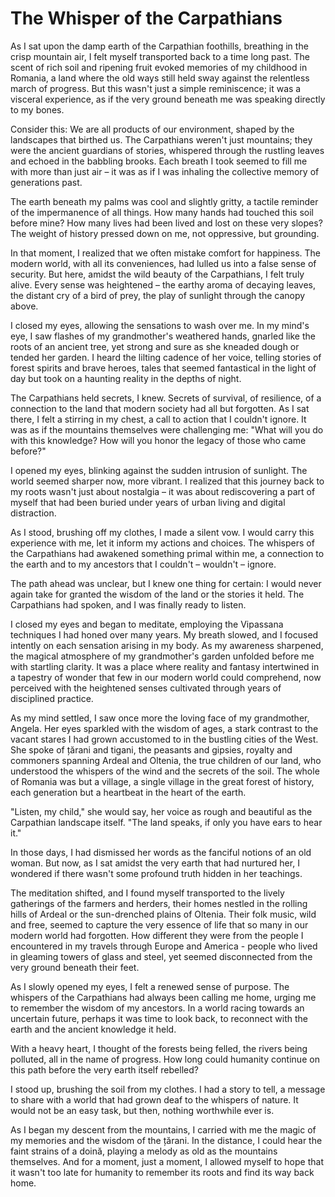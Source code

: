 # The Whisper of the Carpathians

As I sat upon the damp earth of the Carpathian foothills, breathing in the crisp mountain air, I felt myself transported back to a time long past. The scent of rich soil and ripening fruit evoked memories of my childhood in Romania, a land where the old ways still held sway against the relentless march of progress. But this wasn't just a simple reminiscence; it was a visceral experience, as if the very ground beneath me was speaking directly to my bones.

Consider this: We are all products of our environment, shaped by the landscapes that birthed us. The Carpathians weren't just mountains; they were the ancient guardians of stories, whispered through the rustling leaves and echoed in the babbling brooks. Each breath I took seemed to fill me with more than just air – it was as if I was inhaling the collective memory of generations past.

The earth beneath my palms was cool and slightly gritty, a tactile reminder of the impermanence of all things. How many hands had touched this soil before mine? How many lives had been lived and lost on these very slopes? The weight of history pressed down on me, not oppressive, but grounding.

In that moment, I realized that we often mistake comfort for happiness. The modern world, with all its conveniences, had lulled us into a false sense of security. But here, amidst the wild beauty of the Carpathians, I felt truly alive. Every sense was heightened – the earthy aroma of decaying leaves, the distant cry of a bird of prey, the play of sunlight through the canopy above.

I closed my eyes, allowing the sensations to wash over me. In my mind's eye, I saw flashes of my grandmother's weathered hands, gnarled like the roots of an ancient tree, yet strong and sure as she kneaded dough or tended her garden. I heard the lilting cadence of her voice, telling stories of forest spirits and brave heroes, tales that seemed fantastical in the light of day but took on a haunting reality in the depths of night.

The Carpathians held secrets, I knew. Secrets of survival, of resilience, of a connection to the land that modern society had all but forgotten. As I sat there, I felt a stirring in my chest, a call to action that I couldn't ignore. It was as if the mountains themselves were challenging me: "What will you do with this knowledge? How will you honor the legacy of those who came before?"

I opened my eyes, blinking against the sudden intrusion of sunlight. The world seemed sharper now, more vibrant. I realized that this journey back to my roots wasn't just about nostalgia – it was about rediscovering a part of myself that had been buried under years of urban living and digital distraction.

As I stood, brushing off my clothes, I made a silent vow. I would carry this experience with me, let it inform my actions and choices. The whispers of the Carpathians had awakened something primal within me, a connection to the earth and to my ancestors that I couldn't – wouldn't – ignore.

The path ahead was unclear, but I knew one thing for certain: I would never again take for granted the wisdom of the land or the stories it held. The Carpathians had spoken, and I was finally ready to listen.

I closed my eyes and began to meditate, employing the Vipassana techniques I had honed over many years. My breath slowed, and I focused intently on each sensation arising in my body. As my awareness sharpened, the magical atmosphere of my grandmother's garden unfolded before me with startling clarity. It was a place where reality and fantasy intertwined in a tapestry of wonder that few in our modern world could comprehend, now perceived with the heightened senses cultivated through years of disciplined practice.

As my mind settled, I saw once more the loving face of my grandmother, Angela. Her eyes sparkled with the wisdom of ages, a stark contrast to the vacant stares I had grown accustomed to in the bustling cities of the West. She spoke of țărani and tigani, the peasants and gipsies, royalty and commoners spanning Ardeal and Oltenia, the true children of our land, who understood the whispers of the wind and the secrets of the soil. The whole of Romania was but a village, a single village in the great forest of history, each generation but a heartbeat in the heart of the earth.

"Listen, my child," she would say, her voice as rough and beautiful as the Carpathian landscape itself. "The land speaks, if only you have ears to hear it."

In those days, I had dismissed her words as the fanciful notions of an old woman. But now, as I sat amidst the very earth that had nurtured her, I wondered if there wasn't some profound truth hidden in her teachings.

The meditation shifted, and I found myself transported to the lively gatherings of the farmers and herders, their homes nestled in the rolling hills of Ardeal or the sun-drenched plains of Oltenia. Their folk music, wild and free, seemed to capture the very essence of life that so many in our modern world had forgotten. How different they were from the people I encountered in my travels through Europe and America - people who lived in gleaming towers of glass and steel, yet seemed disconnected from the very ground beneath their feet.

As I slowly opened my eyes, I felt a renewed sense of purpose. The whispers of the Carpathians had always been calling me home, urging me to remember the wisdom of my ancestors. In a world racing towards an uncertain future, perhaps it was time to look back, to reconnect with the earth and the ancient knowledge it held.

With a heavy heart, I thought of the forests being felled, the rivers being polluted, all in the name of progress. How long could humanity continue on this path before the very earth itself rebelled?

I stood up, brushing the soil from my clothes. I had a story to tell, a message to share with a world that had grown deaf to the whispers of nature. It would not be an easy task, but then, nothing worthwhile ever is.

As I began my descent from the mountains, I carried with me the magic of my memories and the wisdom of the țărani. In the distance, I could hear the faint strains of a doină, playing a melody as old as the mountains themselves. And for a moment, just a moment, I allowed myself to hope that it wasn't too late for humanity to remember its roots and find its way back home.
